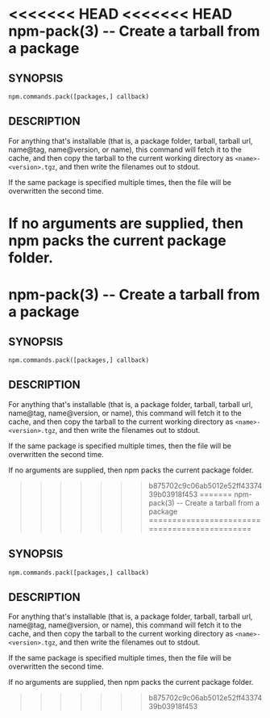 <<<<<<< HEAD
<<<<<<< HEAD
npm-pack(3) -- Create a tarball from a package
==============================================

## SYNOPSIS

    npm.commands.pack([packages,] callback)

## DESCRIPTION

For anything that's installable (that is, a package folder, tarball,
tarball url, name@tag, name@version, or name), this command will fetch
it to the cache, and then copy the tarball to the current working
directory as `<name>-<version>.tgz`, and then write the filenames out to
stdout.

If the same package is specified multiple times, then the file will be
overwritten the second time.

If no arguments are supplied, then npm packs the current package folder.
=======
npm-pack(3) -- Create a tarball from a package
==============================================

## SYNOPSIS

    npm.commands.pack([packages,] callback)

## DESCRIPTION

For anything that's installable (that is, a package folder, tarball,
tarball url, name@tag, name@version, or name), this command will fetch
it to the cache, and then copy the tarball to the current working
directory as `<name>-<version>.tgz`, and then write the filenames out to
stdout.

If the same package is specified multiple times, then the file will be
overwritten the second time.

If no arguments are supplied, then npm packs the current package folder.
>>>>>>> b875702c9c06ab5012e52ff4337439b03918f453
=======
npm-pack(3) -- Create a tarball from a package
==============================================

## SYNOPSIS

    npm.commands.pack([packages,] callback)

## DESCRIPTION

For anything that's installable (that is, a package folder, tarball,
tarball url, name@tag, name@version, or name), this command will fetch
it to the cache, and then copy the tarball to the current working
directory as `<name>-<version>.tgz`, and then write the filenames out to
stdout.

If the same package is specified multiple times, then the file will be
overwritten the second time.

If no arguments are supplied, then npm packs the current package folder.
>>>>>>> b875702c9c06ab5012e52ff4337439b03918f453
